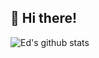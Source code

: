 ## :wave: Hi there! 

![Ed's github stats](https://github-readme-stats.vercel.app/api?username=edoconnor)

